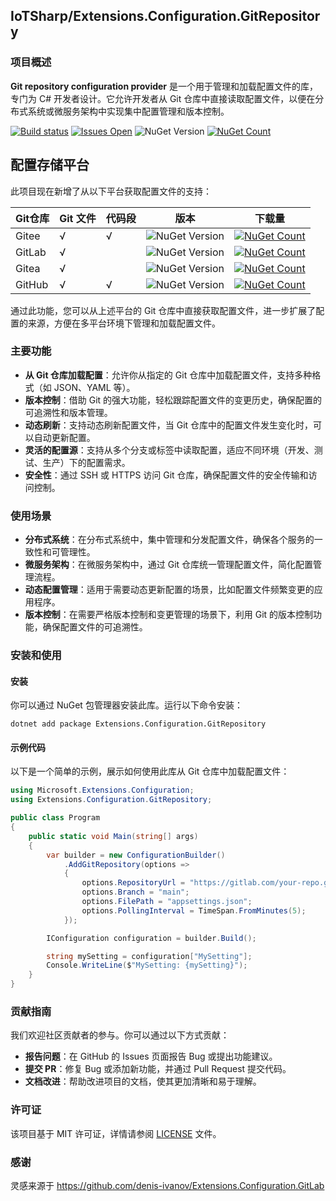##  IoTSharp/Extensions.Configuration.GitRepository

### 项目概述
**Git repository configuration provider** 是一个用于管理和加载配置文件的库，专门为 C# 开发者设计。它允许开发者从 Git 仓库中直接读取配置文件，以便在分布式系统或微服务架构中实现集中配置管理和版本控制。

[![Build status](https://ci.appveyor.com/api/projects/status/egfxe7u2b23672j6?svg=true)](https://ci.appveyor.com/project/MaiKeBing/extensions-configuration-gitrepository)
[![Issues Open](https://img.shields.io/github/issues/IoTSharp/Extensions.Configuration.GitRepository.svg?style=flat-square)](https://github.com/IoTSharp/Extensions.Configuration.GitRepository/issues)
![NuGet Version](https://img.shields.io/nuget/v/Extensions.Configuration.GitRepository)
[![NuGet Count](https://img.shields.io/nuget/dt/Extensions.Configuration.GitRepository.svg?style=flat-square)](https://www.nuget.org/packages/Extensions.Configuration.GitRepository/)




## 配置存储平台

此项目现在新增了从以下平台获取配置文件的支持：

| Git仓库 | Git 文件 | 代码段 | 版本                                                         | 下载量                                                       |
| ------- | -------- | ------ | ------------------------------------------------------------ | ------------------------------------------------------------ |
| Gitee   | √        | √      | ![NuGet Version](https://img.shields.io/nuget/v/Extensions.Configuration.GitRepository.GiteeProvider) | [![NuGet Count](https://img.shields.io/nuget/dt/Extensions.Configuration.GitRepository.GiteeProvider.svg?style=flat-square)](https://www.nuget.org/packages/Extensions.Configuration.GitRepository.GiteeProvider/) |
| GitLab  | √        |        | ![NuGet Version](https://img.shields.io/nuget/v/Extensions.Configuration.GitRepository.GitLabProvider) | [![NuGet Count](https://img.shields.io/nuget/dt/Extensions.Configuration.GitRepository.GitLabProvider.svg?style=flat-square)](https://www.nuget.org/packages/Extensions.Configuration.GitRepository.GitLabProvider/) |
| Gitea   | √        |        | ![NuGet Version](https://img.shields.io/nuget/v/Extensions.Configuration.GitRepository.GiteaProvider) | [![NuGet Count](https://img.shields.io/nuget/dt/Extensions.Configuration.GitRepository.GiteaProvider.svg?style=flat-square)](https://www.nuget.org/packages/Extensions.Configuration.GitRepository.GiteaProvider/) |
| GitHub  | √        | √      | ![NuGet Version](https://img.shields.io/nuget/v/Extensions.Configuration.GitRepository.GitHubProvider) | [![NuGet Count](https://img.shields.io/nuget/dt/Extensions.Configuration.GitRepository.GitHubProvider.svg?style=flat-square)](https://www.nuget.org/packages/Extensions.Configuration.GitRepository.GitHubProvider/) |


通过此功能，您可以从上述平台的 Git 仓库中直接获取配置文件，进一步扩展了配置的来源，方便在多平台环境下管理和加载配置文件。

### 主要功能
- **从 Git 仓库加载配置**：允许你从指定的 Git 仓库中加载配置文件，支持多种格式（如 JSON、YAML 等）。
- **版本控制**：借助 Git 的强大功能，轻松跟踪配置文件的变更历史，确保配置的可追溯性和版本管理。
- **动态刷新**：支持动态刷新配置文件，当 Git 仓库中的配置文件发生变化时，可以自动更新配置。
- **灵活的配置源**：支持从多个分支或标签中读取配置，适应不同环境（开发、测试、生产）下的配置需求。
- **安全性**：通过 SSH 或 HTTPS 访问 Git 仓库，确保配置文件的安全传输和访问控制。

### 使用场景
- **分布式系统**：在分布式系统中，集中管理和分发配置文件，确保各个服务的一致性和可管理性。
- **微服务架构**：在微服务架构中，通过 Git 仓库统一管理配置文件，简化配置管理流程。
- **动态配置管理**：适用于需要动态更新配置的场景，比如配置文件频繁变更的应用程序。
- **版本控制**：在需要严格版本控制和变更管理的场景下，利用 Git 的版本控制功能，确保配置文件的可追溯性。

### 安装和使用
#### 安装
你可以通过 NuGet 包管理器安装此库。运行以下命令安装：

```shell
dotnet add package Extensions.Configuration.GitRepository
```

#### 示例代码
以下是一个简单的示例，展示如何使用此库从 Git 仓库中加载配置文件：

```csharp
using Microsoft.Extensions.Configuration;
using Extensions.Configuration.GitRepository;

public class Program
{
    public static void Main(string[] args)
    {
        var builder = new ConfigurationBuilder()
            .AddGitRepository(options =>
            {
                options.RepositoryUrl = "https://gitlab.com/your-repo.git";
                options.Branch = "main";
                options.FilePath = "appsettings.json";
                options.PollingInterval = TimeSpan.FromMinutes(5);
            });

        IConfiguration configuration = builder.Build();

        string mySetting = configuration["MySetting"];
        Console.WriteLine($"MySetting: {mySetting}");
    }
}
```

### 贡献指南
我们欢迎社区贡献者的参与。你可以通过以下方式贡献：

- **报告问题**：在 GitHub 的 Issues 页面报告 Bug 或提出功能建议。
- **提交 PR**：修复 Bug 或添加新功能，并通过 Pull Request 提交代码。
- **文档改进**：帮助改进项目的文档，使其更加清晰和易于理解。

### 许可证
该项目基于 MIT 许可证，详情请参阅 [LICENSE](https://github.com/IoTSharp/Extensions.Configuration.GitRepository/blob/main/LICENSE) 文件。


### 感谢
灵感来源于 https://github.com/denis-ivanov/Extensions.Configuration.GitLab

